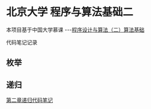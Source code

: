#	北京大学 程序与算法基础二 

本项目基于中国大学慕课 ---[程序设计与算法（二）算法基础](https://www.icourse163.org/course/PKU-1001894005)

代码笔记记录

## 枚举

## 递归

[第二章递归代码笔记](https://github.com/sspkuxuan/algorithm_study/blob/master/note/digui.md)


